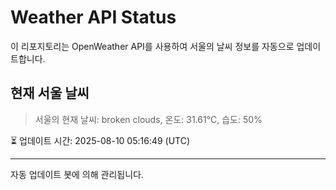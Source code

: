 
# Weather API Status

이 리포지토리는 OpenWeather API를 사용하여 서울의 날씨 정보를 자동으로 업데이트합니다.

## 현재 서울 날씨
> 서울의 현재 날씨: broken clouds, 온도: 31.61°C, 습도: 50%

⏳ 업데이트 시간: 2025-08-10 05:16:49 (UTC)

---
자동 업데이트 봇에 의해 관리됩니다.
